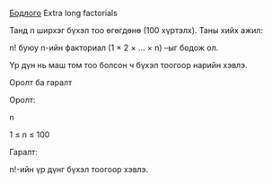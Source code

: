 [Бодлого](https://www.hackerrank.com/challenges/extra-long-factorials/problem?isFullScreen=true) Extra long factorials

Танд n ширхэг бүхэл тоо өгөгдөнө (100 хүртэлх). Таны хийх ажил:

n! буюу n-ийн факториал (1 × 2 × … × n) –ыг бодож ол.

Үр дүн нь маш том тоо болсон ч бүхэл тоогоор нарийн хэвлэ.

Оролт ба гаралт

Оролт:

n

1 ≤ n ≤ 100

Гаралт:

n!-ийн үр дүнг бүхэл тоогоор хэвлэ.

